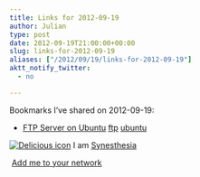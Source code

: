```yaml
---
title: Links for 2012-09-19
author: Julian
type: post
date: 2012-09-19T21:00:00+00:00
slug: links-for-2012-09-19 
aliases: ["/2012/09/19/links-for-2012-09-19"]
aktt_notify_twitter:
  - no

---
```

Bookmarks I&#8217;ve shared on 2012-09-19:

  * [FTP Server on Ubuntu][1] 
    [ftp][2] [ubuntu][3] </li> </ul> 
    
    <p class="deliciouslink">
      <a href="https://del.icio.us/synesthesia" title="See all my bookmarks on del.icio.us"><img src="https://www.synesthesia.co.uk/images/deliciousicon.jpg" alt="Delicious icon" /></a>&nbsp;I am <a href="https://del.icio.us/synesthesia" title="See all my bookmarks on del.icio.us">Synesthesia</a>
    </p>
    
    <p class="deliciouslink">
      <a href="https://del.icio.us/network?add=synesthesia" title="Add me to your del.icio.us network"><img src="https://www.synesthesia.co.uk/images/add.gif" alt="" /></a>&nbsp;<a href="https://del.icio.us/network?add=synesthesia" title="Add me to your del.icio.us network">Add me to your network</a>
    </p>

 [1]: https://help.ubuntu.com/10.04/serverguide/ftp-server.html
 [2]: https://www.delicious.com/synesthesia/ftp
 [3]: https://www.delicious.com/synesthesia/ubuntu